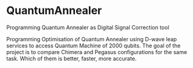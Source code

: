 # QuantumAnnealer
Programming Quantum Annealer as Digital Signal Correction tool 

Programming Optimisation of Quantum Annealer using D-wave leap services to access Quantum Machine of 2000 qubits.
The goal of the project is to compare Chimera and Pegasus configurations for the same task. Which of them is better, faster, more accurate. 

